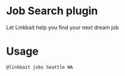 # Job Search plugin

Let Linkbait help you find your next dream job

# Usage

`@linkbait jobs Seattle WA`